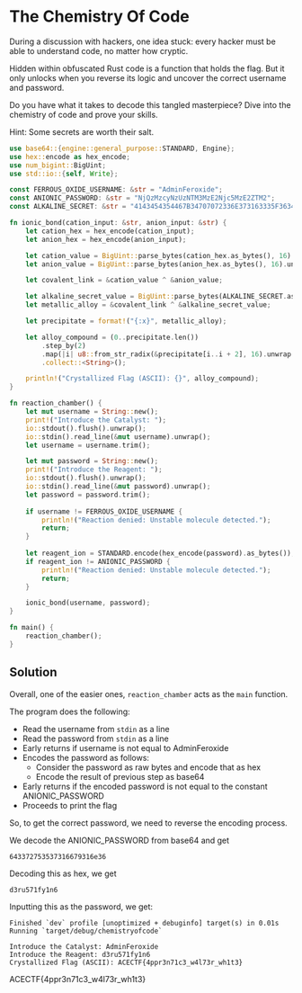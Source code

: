 # The Chemistry Of Code

During a discussion with hackers, one idea stuck: every hacker must be able to understand code, no matter how cryptic.

Hidden within obfuscated Rust code is a function that holds the flag. But it only unlocks when you reverse its logic and uncover the correct username and password.

Do you have what it takes to decode this tangled masterpiece? Dive into the chemistry of code and prove your skills.

Hint: Some secrets are worth their salt.

```rust
use base64::{engine::general_purpose::STANDARD, Engine};
use hex::encode as hex_encode;
use num_bigint::BigUint;
use std::io::{self, Write};

const FERROUS_OXIDE_USERNAME: &str = "AdminFeroxide";
const ANIONIC_PASSWORD: &str = "NjQzMzcyNzUzNTM3MzE2Njc5MzE2ZTM2";
const ALKALINE_SECRET: &str = "4143454354467B34707072336E373163335F3634322C28010D3461302C392E";

fn ionic_bond(cation_input: &str, anion_input: &str) {
    let cation_hex = hex_encode(cation_input);
    let anion_hex = hex_encode(anion_input);

    let cation_value = BigUint::parse_bytes(cation_hex.as_bytes(), 16).unwrap();
    let anion_value = BigUint::parse_bytes(anion_hex.as_bytes(), 16).unwrap();

    let covalent_link = &cation_value ^ &anion_value;

    let alkaline_secret_value = BigUint::parse_bytes(ALKALINE_SECRET.as_bytes(), 16).unwrap();
    let metallic_alloy = &covalent_link ^ &alkaline_secret_value;

    let precipitate = format!("{:x}", metallic_alloy);

    let alloy_compound = (0..precipitate.len())
        .step_by(2)
        .map(|i| u8::from_str_radix(&precipitate[i..i + 2], 16).unwrap() as char)
        .collect::<String>();

    println!("Crystallized Flag (ASCII): {}", alloy_compound);
}

fn reaction_chamber() {
    let mut username = String::new();
    print!("Introduce the Catalyst: ");
    io::stdout().flush().unwrap();
    io::stdin().read_line(&mut username).unwrap();
    let username = username.trim();

    let mut password = String::new();
    print!("Introduce the Reagent: ");
    io::stdout().flush().unwrap();
    io::stdin().read_line(&mut password).unwrap();
    let password = password.trim();
    
    if username != FERROUS_OXIDE_USERNAME {
        println!("Reaction denied: Unstable molecule detected.");
        return;
    }
    
    let reagent_ion = STANDARD.encode(hex_encode(password).as_bytes());
    if reagent_ion != ANIONIC_PASSWORD {
        println!("Reaction denied: Unstable molecule detected.");
        return;
    }

    ionic_bond(username, password);
}

fn main() {
    reaction_chamber();
}
```

## Solution

Overall, one of the easier ones, `reaction_chamber` acts as the `main` function.

The program does the following:

- Read the username from `stdin` as a line
- Read the password from `stdin` as a line
- Early returns if username is not equal to AdminFeroxide
- Encodes the password as follows:
    - Consider the password as raw bytes and encode that as hex
    - Encode the result of previous step as base64
- Early returns if the encoded password is not equal to the constant ANIONIC_PASSWORD
- Proceeds to print the flag

So, to get the correct password, we need to reverse the encoding process.

We decode the ANIONIC_PASSWORD from base64 and get

```
643372753537316679316e36
```

Decoding this as hex, we get

```
d3ru571fy1n6
```

Inputting this as the password, we get:

```
Finished `dev` profile [unoptimized + debuginfo] target(s) in 0.01s
Running `target/debug/chemistryofcode`

Introduce the Catalyst: AdminFeroxide
Introduce the Reagent: d3ru571fy1n6
Crystallized Flag (ASCII): ACECTF{4ppr3n71c3_w4l73r_wh1t3}
```

ACECTF{4ppr3n71c3_w4l73r_wh1t3}

